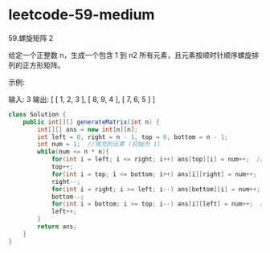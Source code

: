 # leetcode-59-medium

59.螺旋矩阵 2

给定一个正整数 n，生成一个包含 1 到 n2 所有元素，且元素按顺时针顺序螺旋排列的正方形矩阵。

示例:

输入: 3
输出:
[
 [ 1, 2, 3 ],
 [ 8, 9, 4 ],
 [ 7, 6, 5 ]
]

```java
class Solution {
    public int[][] generateMatrix(int n) {
        int[][] ans = new int[n][n];
        int left = 0, right = n - 1, top = 0, bottom = n - 1;
        int num = 1;  //填充的元素 (初始为 1)
        while(num <= n * n){
            for(int i = left; i <= right; i++) ans[top][i] = num++;  //由左往右
            top++;
            for(int i = top; i <= bottom; i++) ans[i][right] = num++;  //从上往下
            right--;
            for(int i = right; i >= left; i--) ans[bottom][i] = num++;  //从右往左
            bottom--;
            for(int i = bottom; i >= top; i--) ans[i][left] = num++;  //从下往上
            left++;
        }
        return ans;
    }
}


```

